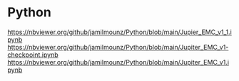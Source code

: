 # Python
https://nbviewer.org/github/jamilmounz/Python/blob/main/Jupier_EMC_v1_1.ipynb
https://nbviewer.org/github/jamilmounz/Python/blob/main/Jupiter_EMC_v1-checkpoint.ipynb
https://nbviewer.org/github/jamilmounz/Python/blob/main/Jupiter_EMC_v1.ipynb
